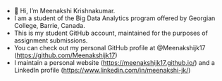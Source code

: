 - 👋 Hi, I’m Meenakshi Krishnakumar.
- I am a student of the Big Data Analytics program offered by Georgian College, Barrie, Canada.
- This is my student GitHub account, maintained for the purposes of assignment submissions.
- You can check out my personal GitHub profile at @Meenakshijk17 (https://github.com/Meenakshijk17)
- I maintain a personal website (https://meenakshijk17.github.io/) and a LinkedIn profile (https://www.linkedin.com/in/meenakshi-jk/)


<!---
meenakshik200519372/meenakshik200519372 is a ✨ special ✨ repository because its `README.md` (this file) appears on your GitHub profile.
You can click the Preview link to take a look at your changes.
--->
